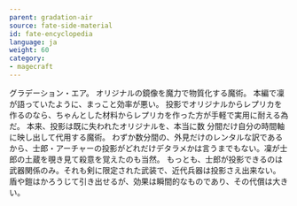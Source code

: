 ```yaml
---
parent: gradation-air
source: fate-side-material
id: fate-encyclopedia
language: ja
weight: 60
category:
- magecraft
---
```


グラデーション・エア。
オリジナルの鏡像を魔力で物質化する魔術。
本編で凜が語っていたように、まっこと効率が悪い。
投影でオリジナルからレプリカを作るのなら、ちゃんとした材料からレプリカを作った方が手軽で実用に耐える為だ。
本来、投影は既に失われたオリジナルを、本当に数 分間だけ自分の時間軸に映し出して代用する魔術。
わずか数分間の、外見だけのレンタルな訳であるから、士郎・アーチャーの投影がどれだけデタラメかは言うまでもない。凜が士郎の土蔵を覗き見て殺意を覚えたのも当然。
もっとも、士郎が投影できるのは武器関係のみ。それも剣に限定された武装で、近代兵器は投影さえ出来ない。
盾や鎧はかろうじて引き出せるが、効果は瞬間的なものであり、その代償は大きい。
